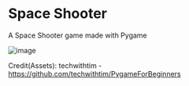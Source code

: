 # Space Shooter
A Space Shooter game made with Pygame

![image](https://user-images.githubusercontent.com/60242731/159187117-3d93b2ac-8585-45a0-a90d-96754b66d714.png)

Credit(Assets): techwithtim - https://github.com/techwithtim/PygameForBeginners
